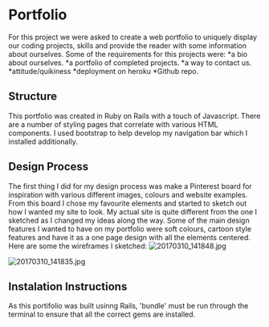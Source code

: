 # Portfolio
 For this project we were asked to create a web portfolio to uniquely display our coding projects, skills and provide the reader with some information about ourselves. Some of the requirements for this projects were:
*a bio about ourselves.
*a portfolio of completed projects.
*a way to contact us.
*attitude/quikiness
*deployment on heroku
*Github repo.
        
 
 ## Structure 
 This portfolio was created in Ruby on Rails with a touch of Javascript. There are a number of styling pages that correlate with various HTML components. I used bootstrap to help develop my navigation bar which I installed additionally. 
 
 ## Design Process
 The first thing I did for my design process was make a Pinterest board for inspiration with various different images, colours and website examples. From this board I chose my favourite elements and started to sketch out how I wanted my site to look. My actual site is quite different from the one  I sketched as I changed my ideas along the way. Some of the main design features I wanted to have on my portfolio were soft colours, cartoon style features and have it as a one page design with all the elements centered. Here are some the wireframes I sketched:
 ![20170310_141848.jpg](https://www.dropbox.com/s/fi7klx2z3jssono/20170310_141848.jpg?dl=0&raw=1)
 
![20170310_141835.jpg](https://www.dropbox.com/s/aeh95br1s2aroz5/20170310_141835.jpg?dl=0&raw=1)
 

 ## Instalation Instructions
As this portifolio was built usinng Rails, 'bundle' must be run through the terminal to ensure that all the correct gems are installed. 

